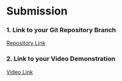 # Submission


### 1. Link to your Git Repository Branch
[Repository Link](https://github.com/sukumar1210/Workforce-Management)


### 2. Link to your Video Demonstration
[Video Link](https://youtu.be/-vc2bT95wqQ)

